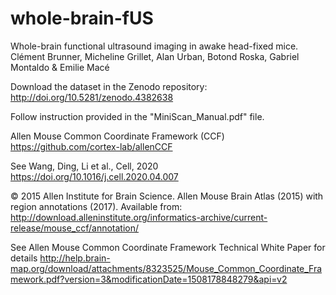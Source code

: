 # whole-brain-fUS
Whole-brain functional ultrasound imaging in awake head-fixed mice.
Clément Brunner, Micheline Grillet, Alan Urban, Botond Roska, Gabriel Montaldo & Emilie Macé

Download the dataset in the Zenodo repository: ​http://doi.org/10.5281/zenodo.4382638

Follow instruction provided in the "MiniScan_Manual.pdf" file.



Allen Mouse Common Coordinate Framework (CCF)
https://github.com/cortex-lab/allenCCF

See Wang, Ding, Li et al., Cell, 2020 https://doi.org/10.1016/j.cell.2020.04.007

© 2015 Allen Institute for Brain Science. Allen Mouse Brain Atlas (2015) with region annotations (2017). Available from: http://download.alleninstitute.org/informatics-archive/current-release/mouse_ccf/annotation/

See Allen Mouse Common Coordinate Framework Technical White Paper for details http://help.brain-map.org/download/attachments/8323525/Mouse_Common_Coordinate_Framework.pdf?version=3&modificationDate=1508178848279&api=v2
